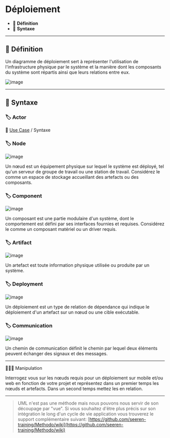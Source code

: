 # Déploiement

* 🔖 **Définition**
* 🔖 **Syntaxe**

___

## 📑 Définition

Un diagramme de déploiement sert à représenter l'utilisation de l'infrastructure physique par le système et la manière dont les composants du système sont répartis ainsi que leurs relations entre eux. 

![image](https://raw.githubusercontent.com/seeren-training/UML/master/wiki/resources/06/01-Deployment.jpg)

___

## 📑 Syntaxe

### 🏷️ **Actor**

🔗 [Use Case](https://github.com/POEC-20-05/UML/wiki/02) / Syntaxe

### 🏷️ **Node**

![image](https://raw.githubusercontent.com/seeren-training/UML/master/wiki/resources/06/node.jpg)

Un nœud est un équipement physique sur lequel le système est déployé, tel qu'un serveur de groupe de travail ou une station de travail. Considérez le comme un espace de stockage accueillant des artefacts ou des composants.

### 🏷️ **Component**

![image](https://raw.githubusercontent.com/seeren-training/UML/master/wiki/resources/06/component.jpg)

Un composant est une partie modulaire d'un système, dont le comportement est défini par ses interfaces fournies et requises. Considérez le comme un composant matériel ou un driver requis.

### 🏷️ **Artifact**

![image](https://raw.githubusercontent.com/seeren-training/UML/master/wiki/resources/06/artifact.jpg)

Un artefact est toute information physique utilisée ou produite par un système.

### 🏷️ **Deployment**

![image](https://raw.githubusercontent.com/seeren-training/UML/master/wiki/resources/06/deployment.jpg)

Un déploiement est un type de relation de dépendance qui indique le déploiement d'un artefact sur un nœud ou une cible exécutable.

### 🏷️ **Communication**

![image](https://raw.githubusercontent.com/seeren-training/UML/master/wiki/resources/06/communication.jpg)

Un chemin de communication définit le chemin par lequel deux éléments peuvent échanger des signaux et des messages.

___

👨🏻‍💻 Manipulation

Interrogez vous sur les nœuds requis pour un déploiement sur mobile et/ou web en fonction de votre projet et représentez dans un premier temps les nœuds et artefacts. Dans un second temps mettez les en relation.

___

> UML n'est pas une méthode mais nous pouvons nous servir de son découpage par "vue". Si vous souhaitez d'être plus précis sur son intégration le long d'un cycle de vie application vous trouverez le support complémentaire suivant: [https://github.com/seeren-training/Methodo/wiki](https://github.com/seeren-training/Methodo/wiki)